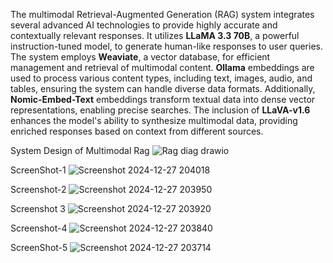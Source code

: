 The multimodal Retrieval-Augmented Generation (RAG) system integrates several advanced AI technologies to provide highly accurate and contextually relevant responses. It utilizes **LLaMA 3.3 70B**, a powerful instruction-tuned model, to generate human-like responses to user queries. The system employs **Weaviate**, a vector database, for efficient management and retrieval of multimodal content. **Ollama** embeddings are used to process various content types, including text, images, audio, and tables, ensuring the system can handle diverse data formats. Additionally, **Nomic-Embed-Text** embeddings transform textual data into dense vector representations, enabling precise searches. The inclusion of **LLaVA-v1.6** enhances the model's ability to synthesize multimodal data, providing enriched responses based on context from different sources.




System Design of Multimodal Rag
![Rag diag drawio](https://github.com/user-attachments/assets/198ce19a-575b-486b-9fdd-19a9bd68a87d)

ScreenShot-1
![Screenshot 2024-12-27 204018](https://github.com/user-attachments/assets/841efc31-9425-4af9-b5f0-a50237938637)

Screenshot-2
![Screenshot 2024-12-27 203950](https://github.com/user-attachments/assets/4c625689-1984-441d-b55a-d93d176653b0)

Screenshot 3
![Screenshot 2024-12-27 203920](https://github.com/user-attachments/assets/ce319923-2197-415f-8183-892b335e56e4)

Screenshot-4
![Screenshot 2024-12-27 203840](https://github.com/user-attachments/assets/58bf3cb4-36d1-43e4-bc30-b36a64dff018)

ScreenShot-5
![Screenshot 2024-12-27 203714](https://github.com/user-attachments/assets/23b90488-3c80-412b-b41e-18d6ef7bc0ce)
